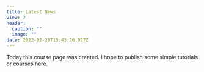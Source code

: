 ```yaml
---
title: Latest News
view: 2
header:
  caption: ""
  image: ""
date: 2022-02-28T15:43:26.027Z
---
```

Today this course page was created. I hope to publish some simple tutorials or courses here.